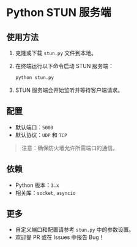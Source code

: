 # Python STUN 服务端

## 使用方法

1. 克隆或下载 `stun.py` 文件到本地。
2. 在终端运行以下命令启动 STUN 服务端：

   ```bash
   python stun.py
   ```

3. STUN 服务端会开始监听并等待客户端请求。

## 配置

- 默认端口：`5000`
- 默认协议：`UDP` 和 `TCP`

> 注意：确保防火墙允许所需端口的通信。

## 依赖

- Python 版本：`3.x`
- 相关库：`socket`, `asyncio`

## 更多

- 自定义端口和配置请参考 `stun.py` 中的参数设置。
- 欢迎提 PR 或在 Issues 中报告 Bug！
